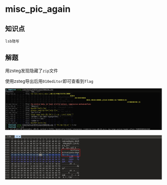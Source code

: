 # misc_pic_again

## 知识点

`lsb隐写`

## 解题

用zsteg发现隐藏了`zip`文件

使用zsteg导出后用`010editor`即可查看到`flag`

![](./img/misc_pic_again-3.png)

![](./img/misc_pic_again-1.png)